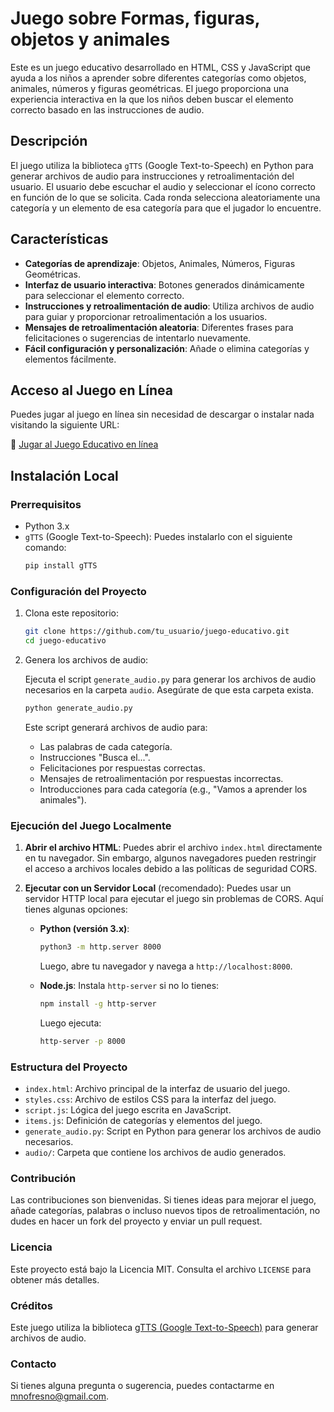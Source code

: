 # Juego sobre Formas, figuras, objetos y animales

Este es un juego educativo desarrollado en HTML, CSS y JavaScript que ayuda a los niños a aprender sobre diferentes categorías como objetos, animales, números y figuras geométricas. El juego proporciona una experiencia interactiva en la que los niños deben buscar el elemento correcto basado en las instrucciones de audio.

## Descripción

El juego utiliza la biblioteca `gTTS` (Google Text-to-Speech) en Python para generar archivos de audio para instrucciones y retroalimentación del usuario. El usuario debe escuchar el audio y seleccionar el ícono correcto en función de lo que se solicita. Cada ronda selecciona aleatoriamente una categoría y un elemento de esa categoría para que el jugador lo encuentre.

## Características

- **Categorías de aprendizaje**: Objetos, Animales, Números, Figuras Geométricas.
- **Interfaz de usuario interactiva**: Botones generados dinámicamente para seleccionar el elemento correcto.
- **Instrucciones y retroalimentación de audio**: Utiliza archivos de audio para guiar y proporcionar retroalimentación a los usuarios.
- **Mensajes de retroalimentación aleatoria**: Diferentes frases para felicitaciones o sugerencias de intentarlo nuevamente.
- **Fácil configuración y personalización**: Añade o elimina categorías y elementos fácilmente.

## Acceso al Juego en Línea

Puedes jugar al juego en línea sin necesidad de descargar o instalar nada visitando la siguiente URL:

🔗 [Jugar al Juego Educativo en línea](https://mnofresno.github.io/figuras-colores-game/)

## Instalación Local

### Prerrequisitos

- Python 3.x
- `gTTS` (Google Text-to-Speech): Puedes instalarlo con el siguiente comando:
  ```bash
  pip install gTTS
  ```

### Configuración del Proyecto

1. Clona este repositorio:
   ```bash
   git clone https://github.com/tu_usuario/juego-educativo.git
   cd juego-educativo
   ```

2. Genera los archivos de audio:

   Ejecuta el script `generate_audio.py` para generar los archivos de audio necesarios en la carpeta `audio`. Asegúrate de que esta carpeta exista.

   ```bash
   python generate_audio.py
   ```

   Este script generará archivos de audio para:
   - Las palabras de cada categoría.
   - Instrucciones "Busca el...".
   - Felicitaciones por respuestas correctas.
   - Mensajes de retroalimentación por respuestas incorrectas.
   - Introducciones para cada categoría (e.g., "Vamos a aprender los animales").

### Ejecución del Juego Localmente

1. **Abrir el archivo HTML**: Puedes abrir el archivo `index.html` directamente en tu navegador. Sin embargo, algunos navegadores pueden restringir el acceso a archivos locales debido a las políticas de seguridad CORS.

2. **Ejecutar con un Servidor Local** (recomendado):
   Puedes usar un servidor HTTP local para ejecutar el juego sin problemas de CORS. Aquí tienes algunas opciones:

   - **Python (versión 3.x)**:
     ```bash
     python3 -m http.server 8000
     ```
     Luego, abre tu navegador y navega a `http://localhost:8000`.

   - **Node.js**:
     Instala `http-server` si no lo tienes:
     ```bash
     npm install -g http-server
     ```
     Luego ejecuta:
     ```bash
     http-server -p 8000
     ```

### Estructura del Proyecto

- `index.html`: Archivo principal de la interfaz de usuario del juego.
- `styles.css`: Archivo de estilos CSS para la interfaz del juego.
- `script.js`: Lógica del juego escrita en JavaScript.
- `items.js`: Definición de categorías y elementos del juego.
- `generate_audio.py`: Script en Python para generar los archivos de audio necesarios.
- `audio/`: Carpeta que contiene los archivos de audio generados.

### Contribución

Las contribuciones son bienvenidas. Si tienes ideas para mejorar el juego, añade categorías, palabras o incluso nuevos tipos de retroalimentación, no dudes en hacer un fork del proyecto y enviar un pull request.

### Licencia

Este proyecto está bajo la Licencia MIT. Consulta el archivo `LICENSE` para obtener más detalles.

### Créditos

Este juego utiliza la biblioteca [gTTS (Google Text-to-Speech)](https://pypi.org/project/gTTS/) para generar archivos de audio.

### Contacto

Si tienes alguna pregunta o sugerencia, puedes contactarme en [mnofresno@gmail.com](mailto:mnofresno@gmail.com).